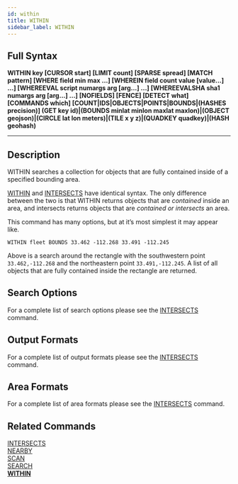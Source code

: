 ```yaml
---
id: within
title: WITHIN
sidebar_label: WITHIN
---
```


## Full Syntax

**WITHIN  key [CURSOR start] [LIMIT count] [SPARSE spread] [MATCH pattern] [WHERE field min max ...] [WHEREIN field count value [value...] ...] [WHEREEVAL script numargs arg [arg...] ...] [WHEREEVALSHA sha1 numargs arg [arg...] ...] [NOFIELDS] [FENCE] [DETECT what] [COMMANDS which] [COUNT|IDS|OBJECTS|POINTS|BOUNDS|(HASHES precision)] (GET key id)|(BOUNDS minlat minlon maxlat maxlon)|(OBJECT geojson)|(CIRCLE lat lon meters)|(TILE x y z)|(QUADKEY quadkey)|(HASH geohash)**

---

## Description

WITHIN searches a collection for objects that are fully contained inside of a specified bounding area. 

[WITHIN](/commands/within) and [INTERSECTS](/commands/intersects) have identical syntax. The only difference between the two is that WITHIN returns objects that are *contained* inside an area, and intersects returns objects that are *contained or intersects* an area.

This command has many options, but at it’s most simplest it may appear like.

```tile38
WITHIN fleet BOUNDS 33.462 -112.268 33.491 -112.245
```

Above is a search around the rectangle with the southwestern point `33.462,-112.268` and the northeastern point `33.491,-112.245`. A list of all objects that are fully contained inside the rectangle are returned.

## Search Options

For a complete list of search options please see the [INTERSECTS](/commands/intersects#search-options) command.

## Output Formats

For a complete list of output formats please see the [INTERSECTS](/commands/intersects#output-formats) command.

## Area Formats

For a complete list of area formats please see the [INTERSECTS](/commands/intersects#area-formats) command.

## Related Commands

[INTERSECTS](intersects.html)<br>
[NEARBY](nearby.html)<br>
[SCAN](scan.html)<br>
[SEARCH](search.html)<br>
**[WITHIN](within.html)**<br>